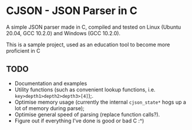 # CJSON - JSON Parser in C
A simple JSON parser made in C, compiled and tested on Linux (Ubuntu 20.04, GCC 10.2.0) and Windows (GCC 10.2.0).

This is a sample project, used as an education tool to become more proficient in C

## TODO
* Documentation and examples
* Utility functions (such as convenient lookup functions, i.e. `key>depth1>depth2>depth3>[4]`);.
* Optimise memory usage (currently the internal `cjson_state*` hogs up a lot of memory during parse);
* Optimise general speed of parsing (replace function calls?).
* Figure out if everything I've done is good or bad C :^)


